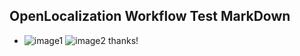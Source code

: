 ## OpenLocalization Workflow Test MarkDown
* ![image1](.\9fdbaaaf-e706-43eb-8c54-8b431735786d.PNG)   ![image2](.\d2bde50e-e465-4dc1-8c80-eb2fceed57c3.png) 
thanks!